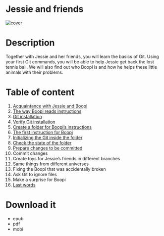 # Jessie and friends


![cover](https://user-images.githubusercontent.com/8645216/178571012-f5b66536-86f7-4b7b-b3b9-54458713818d.jpeg)

# Description

Together with Jessie and her friends, you will learn the basics of Git. Using your first Git commands, you will be able to help Jessie get back the lost tennis ball. We will also find out who Boopi is and how he helps these little animals with their problems.

# Table of content

1. [Acquaintance with Jessie and Boopi](./chapter-01.md)
2. [The way Boopi reads instructions](./chapter-02.md)
3. [Git installation](./chapter-03.md)
4. [Verify Git installation](./chapter-04.md)
5. [Create a folder for Boopi’s instructions](./chapter-05.md)
6. [The first instruction for Boopi](./chapter-06.md)
7. [Initializing the Git inside the folder](./chapter-07.md)
8. [Check the state of the folder](./chapter-08.md)
9. [Prepare changes to be committed](./chapter-09.md)
10. Commit changes
11. Create toys for Jessie’s friends in different branches
12. Same things from different universes
13. Fixing the Boopi that was accidentally broken
14. Ask Git to ignore files
15. Make a surprise for Boopi
16. [Last words](./chapter-16.md)

# Download it

- epub
- pdf
- mobi
